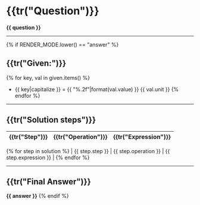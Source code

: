 # {{tr("Question")}}
**{{ question }}**

---

{% if RENDER_MODE.lower() == "answer" %}
## {{tr("Given:")}}
{% for key, val in given.items() %}
- {{ key|capitalize }} = {{ "%.2f"|format(val.value) }} {{ val.unit }}
{% endfor %}

---

## {{tr("Solution steps")}}

| {{tr("Step")}} | {{tr("Operation")}} | {{tr("Expression")}} |
|------|-----------|------------|
{% for step in solution %}
| {{ step.step }} | {{ step.operation }} | {{ step.expression }} |
{% endfor %}

---

## {{tr("Final Answer")}}
**{{ answer }}**
{% endif %}
